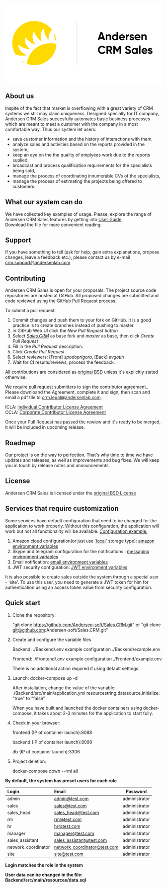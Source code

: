 ![logo](/logo.png)

## About us
Inspite of the fact that market is overflowing with a great variety of CRM systems we still may claim uniqueness. Designed specially for IT company, Andersen CRM Sales succesfully automates basic 
business processes which are meant to meet a customer with the company in a most comfortable way. Thus our system let users:</br>
- save customer information and the history of interactions with them,
- analyze sales and activities based on the reports provided in the system,
- keep an eye on the the quality of emplyees work due to the reports suplied,
- broadcast and process qualification requirements for  the specialists being sold,
- manage the process of coordinating innumerable CVs of the specialists,
- manage the process of estimating the projects being offered to customers. <br />

## What our system can do

We have collected key examples of usage. Please, explore the range of Andersen CRM Sales features by getting into [User Guide](https://github.com/Andersen-soft/Sales.CRM/blob/master/User%20Guide%20v%201.0.pdf) <br />
Download the file for more convenient reading.

## Support
If you have something to tell (ask for help, gain extra explanations, propose changes, leave a feedback еtс.), please contact us by e-mail crm.support@andersenlab.com.

## Contributing
Andersen CRM Sales is open for your proposals. The project source code repositories are hosted at GitHub. All proposed changes are submitted and code reviewed using the GitHub Pull Request process.

To submit a pull request:

1. Commit changes and push them to your fork on GitHub. It is a good practice is to create branches instead of pushing to master.
1. In GitHub Web UI click the *New Pull Request button*
1. Select [*Sales.CRM*](https://github.com/Andersen-soft/Sales.CRM) as base fork and *master* as base, then click *Create Pull Request*
1. Fill in the *Pull Request* description.
1. Click *Create Pull Request*
1. Select reviewers: [Front] *spodoprigora*, [Back] *evgotin*
1. Wait for CI results/reviews, process the feedback.

All contributions are considered as [original BSD](./LICENSE.txt) unless it's explicitly stated otherwise.

We require pull request submitters to sign the contributor agreement.. Please downloand the Agreement, complete it and sign, then scan and email a pdf file to crm.legal@andersenlab.com.

ICLA: [Individual Contributor License Agreement](./ICLA.pdf) <br />
CCLA: [Corporate Contributor License Agreement](./CCLA.pdf)

Once your Pull Request has passed the rewiew and it's ready to be merged, it will be included in upcoming release.

## Roadmap
Our project is on the way to perfection. That's why time to time we have updates and releases, as well as improvements and bug fixes. We will keep you in touch by release notes and announcements.

## License
Andersen CRM Sales is licensed under the [original BSD License](./LICENSE.txt)

## Services that require customization 
Some services have default configuration that need to be changed for the application to work properly.
Without this configuration, the application will work but not all functionality will be available.
[Configuration example.](/Backend/.env.example)

1. Amazon cloud configuration(or just use ['local'](/Backend/src/main/resources/application.yml#L8) storage type): [amazon environment variables](/Backend/.env.example#L6)
2. Skype and telegram configuration for the notifications : [messaging environment variables](/Backend/.env.example#L45)
3. Email notification: [email environment variables](/Backend/.env.example#L87)
4. JWT security configuration: [JWT environment variables](/Backend/.env.example#L79)

It is also possible to create sales outside the system through a special user - 'site'.
To use this user, you need to generate a JWT token for him for authentication using an access token value from security configuration.

## Quick start
1. Сlone the repository:</br> 

    "git clone https://github.com/Andersen-soft/Sales.CRM.git"
    or
    "git clone git@github.com:Andersen-soft/Sales.CRM.git"


2. Create and configure the variable files

    Backend: ./Backend/.env
     example configuration ./Backend/example.env
    
    Frontend: ./Frontend/.env
     example configuration ./Frontend/example.env
     
     There is no additional action required if using default settings.


3. Launch: docker-compose up -d

    After installation, change the value of the variable: 
    ./Backend/src/main/application.yml 
    resourcestring.datasource.initialize: "true" to "false"

    When you have built and launched the docker containers using docker-compose, it takes about 2-3 minutes for the application to start fully.

4. Check in your browser:

    frontend {IP of container launch}:8088
    
    backend {IP of container launch}:8090
    
    db {IP of container launch}:3306


5. Project deletion: 

    docker-compose down --rmi all <br />
 
**By default, the system has preset users for each role**

|      Login        |      Email                 |    Password      |
|:------------------|:---------------------------|:----------------:|
|admin              |admin@test.com              | administrator    |
|sales              |sales@test.com              | administrator    |
|sales_head         |sales_head@test.com         | administrator    |
|rm                 |rm@test.com                 | administrator    |
|hr                 |hr@test.com                 | administrator    |                
|manager            |manager@test.com            | administrator    |
|sales_assistant    |sales_assistant@test.com    | administrator    |
|network_coordinator|network_coordinator@test.com| administrator    |
|site               |site@test.com               | administrator    |

**Login matches the role in the system**<br />

**User data can be changed in the file: Backend/src/main/resources/data.sql**
